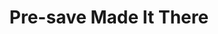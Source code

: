 ---
title: Pre-save Made It There
image: '/assets/img/optimized/profile-pic.jpg'
permalink: /made-it-there
redirect_to: https://distrokid.com/hyperfollow/dylanhand/made-it-there
---